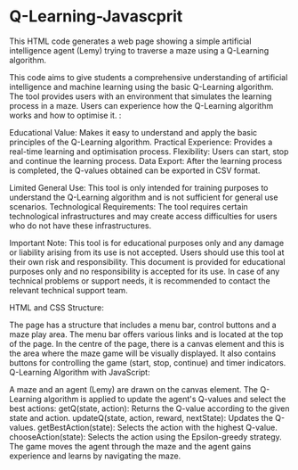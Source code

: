 # Q-Learning-Javascprit
This HTML code generates a web page showing a simple artificial intelligence agent (Lemy) trying to traverse a maze using a Q-Learning algorithm. 

This code aims to give students a comprehensive understanding of artificial intelligence and machine learning using the basic Q-Learning algorithm. The tool provides users with an environment that simulates the learning process in a maze. Users can experience how the Q-Learning algorithm works and how to optimise it.
:

Educational Value: Makes it easy to understand and apply the basic principles of the Q-Learning algorithm.
Practical Experience: Provides a real-time learning and optimisation process.
Flexibility: Users can start, stop and continue the learning process.
Data Export: After the learning process is completed, the Q-values obtained can be exported in CSV format.

Limited General Use: This tool is only intended for training purposes to understand the Q-Learning algorithm and is not sufficient for general use scenarios.
Technological Requirements: The tool requires certain technological infrastructures and may create access difficulties for users who do not have these infrastructures.

Important Note: This tool is for educational purposes only and any damage or liability arising from its use is not accepted. Users should use this tool at their own risk and responsibility. This document is provided for educational purposes only and no responsibility is accepted for its use. In case of any technical problems or support needs, it is recommended to contact the relevant technical support team.

HTML and CSS Structure:

The page has a structure that includes a menu bar, control buttons and a maze play area.
The menu bar offers various links and is located at the top of the page.
In the centre of the page, there is a canvas element and this is the area where the maze game will be visually displayed.
It also contains buttons for controlling the game (start, stop, continue) and timer indicators.
Q-Learning Algorithm with JavaScript:

A maze and an agent (Lemy) are drawn on the canvas element.
The Q-Learning algorithm is applied to update the agent's Q-values and select the best actions:
getQ(state, action): Returns the Q-value according to the given state and action.
updateQ(state, action, reward, nextState): Updates the Q-values.
getBestAction(state): Selects the action with the highest Q-value.
chooseAction(state): Selects the action using the Epsilon-greedy strategy.
The game moves the agent through the maze and the agent gains experience and learns by navigating the maze.
